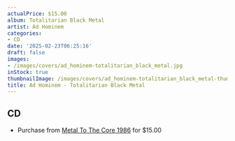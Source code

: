 ```yaml
---
actualPrice: $15.00
album: Totalitarian Black Metal
artist: Ad Hominem
categories:
- CD
date: '2025-02-23T06:25:16'
draft: false
images:
- /images/covers/ad_hominem-totalitarian_black_metal.jpg
inStock: true
thumbnailImage: /images/covers/ad_hominem-totalitarian_black_metal-thumb.jpg
title: Ad Hominem - Totalitarian Black Metal
---
```


## CD
* Purchase from [Metal To The Core 1986](https://metaltothecore1986.com/shop/ad-hominem-totalitarian-black-metal-cd/) for $15.00
